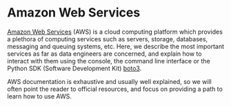 # Amazon Web Services

[Amazon Web Services](https://aws.amazon.com) (AWS) is a cloud computing
platform which provides a plethora of computing services such as servers,
storage, databases, messaging and queuing systems, etc. Here, we describe the
most important services as far as data engineers are concerned, and explain how
to interact with them using the console, the command line interface or the
Python SDK (Software Development Kit)
[boto3](https://boto3.amazonaws.com/v1/documentation/api/latest/index.html).

AWS documentation is exhaustive and usually well explained, so we will often
point the reader to official resources, and focus on providing a path to learn
how to use AWS.
